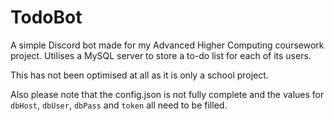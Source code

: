 # TodoBot
A simple Discord bot made for my Advanced Higher Computing coursework project. Utilises a MySQL server to store a to-do list for each of its users.

This has not been optimised at all as it is only a school project.

Also please note that the config.json is not fully complete and the values for `dbHost`, `dbUser`, `dbPass` and `token` all need to be filled.
